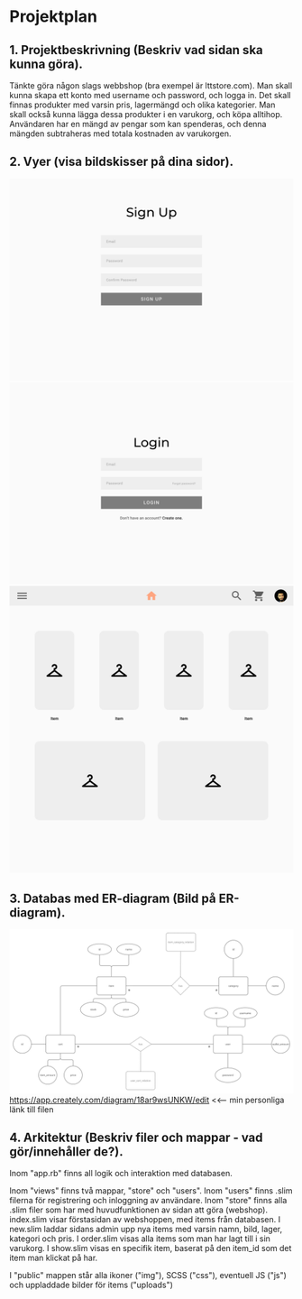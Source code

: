 # Projektplan

## 1. Projektbeskrivning (Beskriv vad sidan ska kunna göra).
Tänkte göra någon slags webbshop (bra exempel är lttstore.com). Man skall kunna skapa ett konto med username och password, och logga in. Det skall finnas produkter med varsin pris, lagermängd och olika kategorier. Man skall också kunna lägga dessa produkter i en varukorg, och köpa alltihop. Användaren har en mängd av pengar som kan spenderas, och denna mängden subtraheras med totala kostnaden av varukorgen.
## 2. Vyer (visa bildskisser på dina sidor).
![signup](signup-page.jpg)
![login](login-page.jpg)
![main](main-page.jpg)
## 3. Databas med ER-diagram (Bild på ER-diagram).
![diagram](er-diagram.png)
https://app.creately.com/diagram/18ar9wsUNKW/edit <<-- min personliga länk till filen
## 4. Arkitektur (Beskriv filer och mappar - vad gör/innehåller de?).

Inom "app.rb" finns all logik och interaktion med databasen.

Inom "views" finns två mappar, "store" och "users". Inom "users" finns .slim filerna för registrering och inloggning av användare. Inom "store" finns alla .slim filer som har med huvudfunktionen av sidan att göra (webshop). index.slim visar förstasidan av webshoppen, med items från databasen. I new.slim laddar sidans admin upp nya items med varsin namn, bild, lager, kategori och pris. I order.slim visas alla items som man har lagt till i sin varukorg. I show.slim visas en specifik item, baserat på den item_id som det item man klickat på har.

I "public" mappen står alla ikoner ("img"), SCSS ("css"), eventuell JS ("js")  och uppladdade bilder för items ("uploads")
